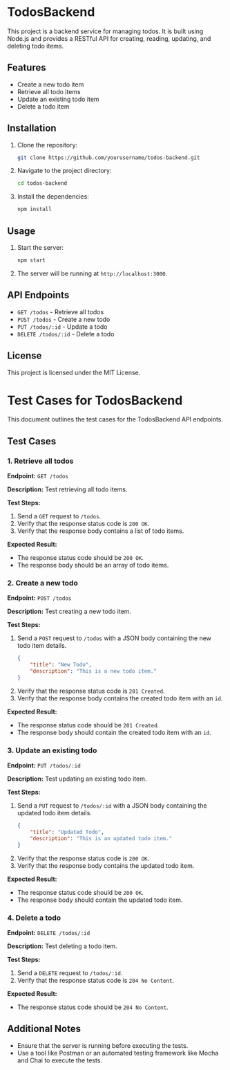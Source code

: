 # TodosBackend

This project is a backend service for managing todos. It is built using Node.js and provides a RESTful API for creating, reading, updating, and deleting todo items.

## Features

- Create a new todo item
- Retrieve all todo items
- Update an existing todo item
- Delete a todo item

## Installation

1. Clone the repository:
    ```sh
    git clone https://github.com/yourusername/todos-backend.git
    ```
2. Navigate to the project directory:
    ```sh
    cd todos-backend
    ```
3. Install the dependencies:
    ```sh
    npm install
    ```

## Usage

1. Start the server:
    ```sh
    npm start
    ```
2. The server will be running at `http://localhost:3000`.

## API Endpoints

- `GET /todos` - Retrieve all todos
- `POST /todos` - Create a new todo
- `PUT /todos/:id` - Update a todo
- `DELETE /todos/:id` - Delete a todo

## License

This project is licensed under the MIT License.

# Test Cases for TodosBackend

This document outlines the test cases for the TodosBackend API endpoints.

## Test Cases

### 1. Retrieve all todos
**Endpoint:** `GET /todos`

**Description:** Test retrieving all todo items.

**Test Steps:**
1. Send a `GET` request to `/todos`.
2. Verify that the response status code is `200 OK`.
3. Verify that the response body contains a list of todo items.

**Expected Result:**
- The response status code should be `200 OK`.
- The response body should be an array of todo items.

### 2. Create a new todo
**Endpoint:** `POST /todos`

**Description:** Test creating a new todo item.

**Test Steps:**
1. Send a `POST` request to `/todos` with a JSON body containing the new todo item details.
    ```json
    {
        "title": "New Todo",
        "description": "This is a new todo item."
    }
    ```
2. Verify that the response status code is `201 Created`.
3. Verify that the response body contains the created todo item with an `id`.

**Expected Result:**
- The response status code should be `201 Created`.
- The response body should contain the created todo item with an `id`.

### 3. Update an existing todo
**Endpoint:** `PUT /todos/:id`

**Description:** Test updating an existing todo item.

**Test Steps:**
1. Send a `PUT` request to `/todos/:id` with a JSON body containing the updated todo item details.
    ```json
    {
        "title": "Updated Todo",
        "description": "This is an updated todo item."
    }
    ```
2. Verify that the response status code is `200 OK`.
3. Verify that the response body contains the updated todo item.

**Expected Result:**
- The response status code should be `200 OK`.
- The response body should contain the updated todo item.

### 4. Delete a todo
**Endpoint:** `DELETE /todos/:id`

**Description:** Test deleting a todo item.

**Test Steps:**
1. Send a `DELETE` request to `/todos/:id`.
2. Verify that the response status code is `204 No Content`.

**Expected Result:**
- The response status code should be `204 No Content`.

## Additional Notes
- Ensure that the server is running before executing the tests.
- Use a tool like Postman or an automated testing framework like Mocha and Chai to execute the tests.